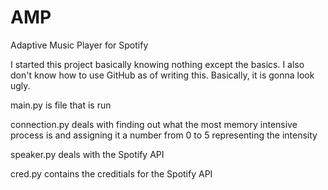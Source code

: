 # AMP
Adaptive Music Player for Spotify

I started this project basically knowing nothing except the basics. I also don't know how to use GitHub as of writing this. Basically, it is gonna look ugly.


main.py is file that is run

connection.py deals with finding out what the most memory intensive process is and assigning it a number from 0 to 5 representing the intensity

speaker.py deals with the Spotify API

cred.py contains the creditials for the Spotify API
